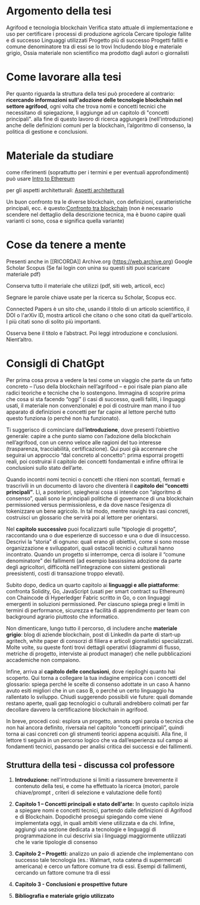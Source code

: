 # Argomento della tesi

Agrifood e tecnologia blockchain
Verifica stato attuale di implementazione e uso per certificare i processi di produzione agricola
Cercare tipologie fallite e di successo
Linguaggi utilizzati
Progetto più di successo
Progetti falliti e comune denominatore tra di essi se lo trovi
Includendo blog e materiale grigio, Ossia materiale non scientifico ma prodotto dagli autori o giornalisti
# Come lavorare alla tesi

Per quanto riguarda la struttura della tesi può procedere al contrario: **ricercando informazioni sull'adozione delle tecnologie blockchain nel settore agrifood**, ogni volta che trova nomi e concetti tecnici che necessitano di spiegazione, li aggiunge ad un capitolo di "concetti principali". alla fine di questo lavoro di ricerca aggiungerà (nell'introduzione) anche delle definizioni comuni per la blockchain, l’algoritmo di consenso, la politica di gestione e conclusioni.

# Materiale da studiare

come riferimenti (soprattutto per i termini e per eventuali approfondimenti) può usare
[Intro to Ethereum](https://ethereum.org/en/developers/docs/intro-to-ethereum "https://ethereum.org/en/developers/docs/intro-to-ethereum")

per gli aspetti architetturali:
[Aspetti architetturali](https://web.archive.org/web/20240901090042/https://blog.ipfs.tech/dapps-ipfs/#primer-on-web-app-architectures-spas-mpa-pwa-and-dapps "https://web.archive.org/web/20240901090042/https://blog.ipfs.tech/dapps-ipfs/#primer-on-web-app-architectures-spas-mpa-pwa-and-dapps")

Un buon confronto tra le diverse blockchain, con definizioni, caratteristiche principali, ecc. è questo:[Confronto tra blockchain](https://doi.org/10.1016/j.cosrev.2023.100575 "https://doi.org/10.1016/j.cosrev.2023.100575") (non è necessario scendere nel dettaglio della descrizione tecnica, ma è buono capire quali varianti ci sono, cosa e significa quella variante)

# Cose da tenere a mente

Presenti anche in [[RICORDA]]
Archive.org (https://web.archive.org)
Google Scholar
Scopus
(Se fai login con unina su questi siti puoi scaricare materiale pdf)

Conserva tutto il materiale che utilizzi (pdf, siti web, articoli, ecc)

Segnare le parole chiave usate per la ricerca su Scholar, Scopus ecc.

Connected Papers è un sito che, usando il titolo di un articolo scientifico, il DOI o l'arXiv ID, mostra articoli che citano o che sono citati da quell'articolo. I più citati sono di solito più importanti.

Osserva bene il titolo e l’abstract. Poi leggi introduzione e conclusioni. Nient’altro.

# Consigli di ChatGpt

Per prima cosa prova a vedere la tesi come un viaggio che parte da un fatto concreto – l’uso della blockchain nell’agrifood – e poi risale pian piano alle radici teoriche e tecniche che lo sostengono. Immagina di scoprire prima che cosa si sta facendo “oggi” (i casi di successo, quelli falliti, i linguaggi usati, il materiale non convenzionale) e poi di costruire man mano il tuo apparato di definizioni e concetti per far capire al lettore perché tutto questo funziona (o perché non ha funzionato).

Ti suggerisco di cominciare dall’**introduzione**, dove presenti l’obiettivo generale: capire a che punto siamo con l’adozione della blockchain nell’agrifood, con un cenno veloce alle ragioni del tuo interesse (trasparenza, tracciabilità, certificazione). Qui puoi già accennare che seguirai un approccio “dal concreto al concetto”: prima esporrai progetti reali, poi costruirai il capitolo dei concetti fondamentali e infine offrirai le conclusioni sullo stato dell’arte.

Quando incontri nomi tecnici o concetti che ritieni non scontati, fermati e trascrivili in un documento di lavoro che diventerà il **capitolo dei “concetti principali”**. Lì, a posteriori, spiegherai cosa si intende con “algoritmo di consenso”, quali sono le principali politiche di governance di una blockchain permissioned versus permissionless, e da dove nasce l’esigenza di tokenizzare un bene agricolo. In tal modo, mentre navighi tra casi concreti, costruisci un glossario che servirà poi al lettore per orientarsi.

Nel **capitolo successivo** puoi focalizzarti sulle “tipologie di progetto”, raccontando una o due esperienze di successo e una o due di insuccesso. Descrivi la “storia” di ognuno: quali erano gli obiettivi, come si sono mosse organizzazione e sviluppatori, quali ostacoli tecnici o culturali hanno incontrato. Quando un progetto si interrompe, cerca di isolare il “comune denominatore” dei fallimenti (ad esempio bassissima adozione da parte degli agricoltori, difficoltà nell’integrazione con sistemi gestionali preesistenti, costi di transazione troppo elevati).

Subito dopo, dedica un quarto capitolo ai **linguaggi e alle piattaforme**: confronta Solidity, Go, JavaScript (usati per smart contract su Ethereum) con Chaincode di Hyperledger Fabric scritto in Go, o con linguaggi emergenti in soluzioni permissioned. Per ciascuno spiega pregi e limiti in termini di performance, sicurezza e facilità di apprendimento per team con background agrario piuttosto che informatico.

Non dimenticare, lungo tutto il percorso, di includere anche **materiale grigio**: blog di aziende blockchain, post di LinkedIn da parte di start-up agritech, white paper di consorzi di filiera e articoli giornalistici specializzati. Molte volte, su queste fonti trovi dettagli operativi (diagrammi di flusso, metriche di progetto, interviste ai product manager) che nelle pubblicazioni accademiche non compaiono.

Infine, arriva al **capitolo delle conclusioni**, dove riepiloghi quanto hai scoperto. Qui torna a collegare la tua indagine empirica con i concetti del glossario: spiega perché le scelte di consenso adottate in un caso A hanno avuto esiti migliori che in un caso B, o perché un certo linguaggio ha rallentato lo sviluppo. Chiudi suggerendo possibili vie future: quali domande restano aperte, quali gap tecnologici o culturali andrebbero colmati per far decollare davvero la certificazione blockchain in agrifood.

In breve, procedi così: esplora un progetto, annota ogni parola o tecnica che non hai ancora definito, riversala nel capitolo “concetti principali”, quindi torna ai casi concreti con gli strumenti teorici appena acquisiti. Alla fine, il lettore ti seguirà in un percorso logico che va dall’esperienza sul campo ai fondamenti tecnici, passando per analisi critica dei successi e dei fallimenti.

## Struttura della tesi - discussa col professore

1. **Introduzione:** nell'introduzione si limiti a riassumere brevemente il contenuto della tesi, e come ha effettuato la ricerca (motori, parole chiave/prompt , criteri di selezione e valutazione delle fonti)
	
2. **Capitolo 1 – Concetti principali e stato dell'arte:** In questo capitolo inizia a spiegare nomi e concetti tecnici, partendo dalle definizioni di Agrifood e di Blockchain.
   Dopodiché prosegui spiegando come viene implementata oggi, in quali ambiti viene utilizzata e da chi.
   Infine, aggiungi una sezione dedicata a tecnologie e linguaggi di programmazione in cui descrivi sia i linguaggi maggiormente utilizzati che le varie tipologie di consenso
    
3. **Capitolo 2 – Progetti:** analizzo un paio di aziende che implementano con successo tale tecnologia (es.: Walmart, nota catena di supermercati americana) e cerco un fattore comune tra di essi. Esempi di fallimenti, cercando un fattore comune tra di essi
    
4. **Capitolo 3 - Conclusioni  e prospettive future**
   
5. **Bibliografia e materiale grigio utilizzato** 